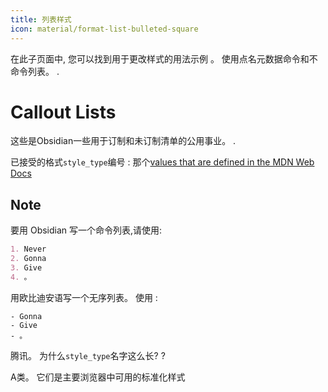 ```yaml
---
title: 列表样式
icon: material/format-list-bulleted-square
---
```


在此子页面中, 您可以找到用于更改样式的用法示例 。
使用点名元数据命令和不命令列表。
.

# Callout Lists

这些是Obsidian一些用于订制和未订制清单的公用事业。
.

已接受的格式`style_type`编号 : 那个[values that are defined in the MDN Web Docs](https://developer.mozilla.org/en-US/docs/Web/CSS/list-style-type#Values)

## Note

要用 Obsidian 写一个命令列表,请使用:

```md
1. Never
2. Gonna
3. Give
4. 。
```
用欧比迪安语写一个无序列表。 使用 :
```md6- Never
- Gonna
- Give
- 。
```

 
腾讯。 为什么`style_type`名字这么长?
?

A类。 它们是主要浏览器中可用的标准化样式

